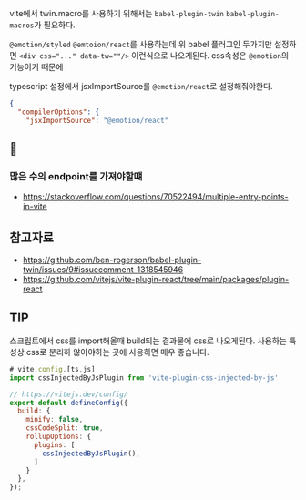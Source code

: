 vite에서 twin.macro를 사용하기 위해서는 `babel-plugin-twin` `babel-plugin-macros`가 필요하다.

`@emotion/styled` `@emtoion/react`를 사용하는데 위 babel 플러그인 두가지만 설정하면 `<div css="..." data-tw=""/>` 이런식으로 나오게된다. css속성은 `@emotion`의 기능이기 때문에

typescript 설정에서 jsxImportSource를 `@emotion/react`로 설정해줘야한다.

```json
{
  "compilerOptions": {
    "jsxImportSource": "@emotion/react"
```

## 🤔

### 많은 수의 endpoint를 가져야할떄

- https://stackoverflow.com/questions/70522494/multiple-entry-points-in-vite



## 참고자료

- https://github.com/ben-rogerson/babel-plugin-twin/issues/9#issuecomment-1318545946
- https://github.com/vitejs/vite-plugin-react/tree/main/packages/plugin-react


## TIP

스크립트에서 css를 import해올때 build되는 결과물에 css로 나오게된다. 사용하는 특성상 css로 분리하 않아야하는 곳에 사용하면 매우 좋습니다.

```js
# vite.config.[ts,js]
import cssInjectedByJsPlugin from 'vite-plugin-css-injected-by-js'

// https://vitejs.dev/config/
export default defineConfig({
  build: {
    minify: false,
    cssCodeSplit: true,
    rollupOptions: {
      plugins: [
        cssInjectedByJsPlugin(),
      ]
    }
  },
});
```
